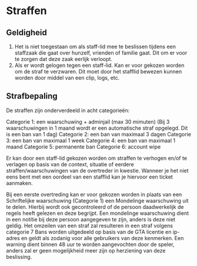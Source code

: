# Straffen

## Geldigheid
1. Het is niet toegestaan om als staff-lid mee te beslissen tijdens een staffzaak die gaat over hunzelf, vrienden of familie gaat. Dit om er voor te zorgen dat deze zaak eerlijk verloopt.
2. Als er wordt gelogen tegen een staff-lid. Kan er voor gekozen worden om de straf te verzwaren. Dit moet door het stafflid bewezen kunnen worden door middel van een clip, logs, etc.


## Strafbepaling
De straffen zijn onderverdeeld in acht categorieën:

Categorie 1: een waarschuwing + adminjail (max 30 mimuten)
(Bij 3 waarschuwingen in 1 maand wordt er een automatische straf opgelegd. Dit is een ban van 1 dag)
Categorie 2: een ban van maximaal 3 dagen
Categorie 3: een ban van maximaal 1 week
Categorie 4: een ban van maximaal 1 maand
Categorie 5: permanente ban
Categorie 6: account wipe

Er kan door een staff-lid gekozen worden om straffen te verhogen en/of te verlagen op basis van de context, situatie of eerdere straffen/waarschuwingen van de overtreder in kwestie. Wanneer je het niet eens bent met een oordeel van een stafflid kan je hiervoor een ticket aanmaken.

Bij een eerste overtreding kan er voor gekozen worden in plaats van een Schriftelijke waarschuwing (Categorie 1) een Mondelinge waarschuwing uit te delen. Hierbij wordt ook gecontroleerd of de persoon daadwerkelijk de regels heeft gelezen en deze begrijpt.
Een mondelinge waarschuwing dient in een notitie bij deze persoon aangegeven te zijn, anders is deze niet geldig.
Het omzeilen van een straf zal resulteren in een straf volgens categorie 7
Bans worden uitgedeeld op basis van de GTA licentie en ip-adres en geldt als zodanig voor alle gebruikers van deze kenmerken.
Een warning dient binnen 48 uur te worden aangevochten door de speler, anders zal er geen mogelijkheid meer zijn op herziening van deze beslissing.
